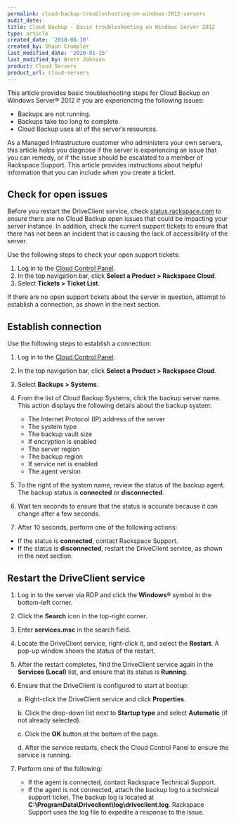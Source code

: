 ```yaml
---
permalink: cloud-backup-troubleshooting-on-windows-2012-servers
audit_date:
title: Cloud Backup - Basic troubleshooting on Windows Server 2012
type: article
created_date: '2018-08-10'
created_by: Shaun Crumpler
last_modified_date: '2020-01-15'
last_modified_by: Brett Johnson
product: Cloud Servers
product_url: cloud-servers
---
```


This article provides basic troubleshooting steps for Cloud Backup on Windows Server&reg; 2012 if you are experiencing the following issues:

- Backups are not running.
- Backups take too long to complete.
- Cloud Backup uses all of the server’s resources.

As a Managed Infrastructure customer who administers your own servers, this article helps you diagnose if the server is experiencing an issue that you can remedy, or if the issue should be escalated to a member of Rackspace Support. This article provides instructions about helpful information that you can include when you create a ticket.

## Check for open issues

Before you restart the DriveClient service, check [status.rackspace.com](https://status.rackspace.com) to ensure there are no Cloud Backup open issues that could be impacting your server instance. In addition, check the current support tickets to ensure that there has not been an incident that is causing the lack of accessibility of the server.

Use the following steps to check your open support tickets:

1. Log in to the [Cloud Control Panel](https://login.rackspace.com).
2. In the top navigation bar, click **Select a Product > Rackspace Cloud**.
3. Select **Tickets > Ticket List**.

If there are no open support tickets about the server in question, attempt to
establish a connection, as shown in the next section.

## Establish connection

Use the following steps to establish a connection:

1. Log in to the [Cloud Control Panel](https://login.rackspace.com).
2. In the top navigation bar, click **Select a Product > Rackspace Cloud**.
3. Select **Backups > Systems**.
4. From the list of Cloud Backup Systems, click the backup server name.
   This action displays the following details about the backup system:

   - The Internet Protocol (IP) address of the server
   - The system type
   - The backup vault size
   - If encryption is enabled
   - The server region
   - The backup region
   - If service net is enabled
   - The agent version

5. To the right of the system name, review the status of the backup agent.
   The backup status is **connected** or **disconnected**.
6. Wait ten seconds to ensure that the status is accurate because it can change after a few seconds.
7. After 10 seconds, perform one of the following actions:
 - If the status is **connected**, contact Rackspace Support.
 - If the status is **disconnected**, restart the DriveClient service, as shown in the next section.

## Restart the DriveClient service

1. Log in to the server via RDP and click the **Windows&reg;** symbol in the bottom-left corner.
2. Click the **Search** icon in the top-right corner.
3. Enter **services.msc** in the search field.
4. Locate the DriveClient service, right-click it, and select the **Restart**. A pop-up window shows the status of the restart.
5. After the restart completes, find the DriveClient service again in the **Services (Local)** list, and ensure that its status is **Running**.
6. Ensure that the DriveClient is configured to start at bootup:

   a. Right-click the DriveClient service and click **Properties**.

   b. Click the drop-down list next to **Startup type** and select **Automatic** (if not already selected).

   c. Click the **OK** button at the bottom of the page.

   d. After the service restarts, check the Cloud Control Panel to ensure the service is running.

7. Perform one of the following:
   - If the agent is connected, contact Rackspace Technical Support.
   - If the agent is not connected, attach the backup log to a technical support ticket. The backup log is located at **C:\ProgramData\Driveclient\log\driveclient.log**. Rackspace Support uses the log file to expedite a response to the issue.
